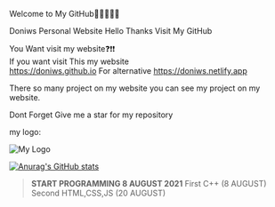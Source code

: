 Welcome to My GitHub👋👋👋👋👋                                           
                                                                           
Doniws Personal Website Hello Thanks Visit My GitHub                       
                                                                           
You Want visit my website❓❗❗                                                                                                       
If you want visit This my website                                                                                
https://doniws.github.io For alternative https://doniws.netlify.app        
                                                                           
There so many project on my website you can see my project on my website.  

Dont Forget Give me a star for my repository

my logo:

![My Logo](https://doniws.netlify.app/images/logoutama.webp)

[![Anurag's GitHub stats](https://github-readme-stats.vercel.app/api?username=Doniws)](https://github.com/Doniws/)

>**START PROGRAMMING 8 AUGUST 2021**
First C++ (8 AUGUST)
Second HTML,CSS,JS (20 AUGUST)
